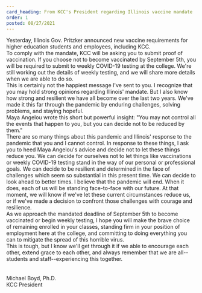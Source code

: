 ```yaml
---
card_heading: From KCC's President regarding Illinois vaccine mandate
order: 1
posted: 08/27/2021
---
```

<div><div><div><div>Yesterday, Illinois Gov. Pritzker announced new vaccine requirements for higher education students and employees, including KCC.</div><div>To comply with the mandate, KCC will be asking you to submit proof of vaccination. If you choose not to become vaccinated by September 5th, you will be required to submit to weekly COVID-19 testing at the college. We're still working out the details of weekly testing, and we will share more details when we are able to do so.</div><div>This is certainly not the happiest message I've sent to you. I recognize that you may hold strong opinions regarding Illinois' mandate. But I also know how strong and resilient we have all become over the last two years. We've made it this far through the pandemic by enduring challenges, solving problems, and staying hopeful.</div><div>Maya Angelou wrote this short but powerful insight: "You may not control all the events that happen to you, but you can decide not to be reduced by them."</div><div>There are so many things about this pandemic and Illinois' response to the pandemic that you and I cannot control. In response to these things, I ask you to heed Maya Angelou's advice and decide not to let these things reduce you. We can decide for ourselves not to let things like vaccinations or weekly COVID-19 testing stand in the way of our personal or professional goals. We can decide to be resilient and determined in the face of challenges which seem so substantial in this present time. We can decide to look ahead to better times. I believe that the pandemic will end. When it does, each of us will be standing face-to-face with our future. At that moment, we will know if we've let these current circumstances reduce us, or if we've made a decision to confront those challenges with courage and resilience.</div><div>As we approach the mandated deadline of September 5th to become vaccinated or begin weekly testing, I hope you will make the brave choice of remaining enrolled in your classes, standing firm in your position of employment here at the college, and committing to doing everything you can to mitigate the spread of this horrible virus.</div><div>This is tough, but I know we'll get through it if we able to encourage each other, extend grace to each other, and always remember that we are all--students and staff--experiencing this together.</div></div></div></div>

<div><div>&nbsp;</div><div>&nbsp;</div><div>Michael Boyd, Ph.D.</div><div>KCC President</div></div>
